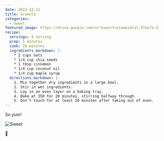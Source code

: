 ```yaml
---
date: 2022-12-11
title: Granola
categories:
  - Sweet
featured_image: https://drive.google.com/uc?export=view&id=1l-X7wu7a-ZsjYzCFi8EGMNXb6Dh4DLNC
recipe:
  servings: 4 serving
  prep: 5 minutes
  cook: 20 minutes
  ingredients_markdown: |-
    * 2 cups oats
    * 1/4 cup chia seeds
    * 1 tbsp cinnamon
    * 1/4 cup coconut oil
    * 1/4 cup maple syrup
  directions_markdown: |-
    1. Mix together dry ingredients in a large bowl.
    2. Stir in wet ingredients.
    3. Lay in an even layer on a baking tray.
    4. Bake at 350 for 20 minutes, stirring halfway through.
    5. Don’t touch for at least 20 minutes after taking out of oven.
---
```



So yum!

![Sweet](https://drive.google.com/uc?export=view&id=1uS82X-MIvKD-_pZpvNEGnTRgVBBAdjwM)

🥰
